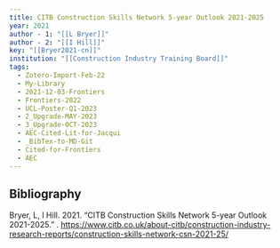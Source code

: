 ```yaml
---
title: CITB Construction Skills Network 5-year Outlook 2021-2025
year: 2021
author - 1: "[[L Bryer]]"
author - 2: "[[I Hill]]"
key: "[[Bryer2021-cn]]"
institution: "[[Construction Industry Training Board]]"
tags:
  - Zotero-Import-Feb-22
  - My-Library
  - 2021-12-03-Frontiers
  - Frontiers-2022
  - UCL-Poster-Q1-2023
  - 2_Upgrade-MAY-2023
  - 3_Upgrade-OCT-2023
  - AEC-Cited-Lit-for-Jacqui
  - _BibTex-to-MD-Git
  - Cited-for-Frontiers
  - AEC
---
```


## Bibliography
Bryer, L, I Hill. 2021. “CITB Construction Skills Network 5-year Outlook 2021-2025.” . https://www.citb.co.uk/about-citb/construction-industry-research-reports/construction-skills-network-csn-2021-25/